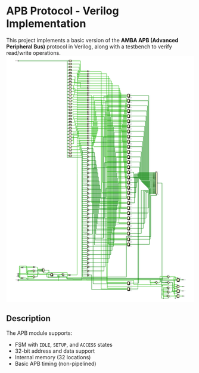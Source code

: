 # APB Protocol - Verilog Implementation

This project implements a basic version of the **AMBA APB (Advanced Peripheral Bus)** protocol in Verilog, along with a testbench to verify read/write operations.
![RTL](https://github.com/Nithyanand-b/APB/blob/main/Screenshot%202025-05-31%20011312.png)


## Description

The APB module supports:
- FSM with `IDLE`, `SETUP`, and `ACCESS` states
- 32-bit address and data support
- Internal memory (32 locations)
- Basic APB timing (non-pipelined)

